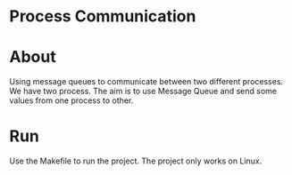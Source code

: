 # Process Communication

# About 
Using message queues to communicate between two different processes. We have two process. The aim is to use Message Queue and send some values from one process to other.

# Run
Use the Makefile to run the project. The project only works on Linux.
